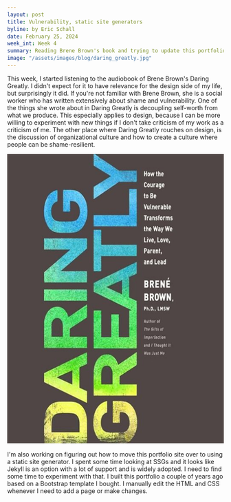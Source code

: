 ```yaml
---
layout: post
title: Vulnerability, static site generators
byline: by Eric Schall
date: February 25, 2024
week_int: Week 4
summary: Reading Brene Brown's book and trying to update this portfolio
image: "/assets/images/blog/daring_greatly.jpg"
---
```

<p>This week, I started listening to the audiobook of Brene Brown's Daring Greatly. I didn't expect for it to have relevance for the design side of my life, but surprisingly it did. If you're not familiar with Brene Brown, she is a social worker who has written extensively about shame and vulnerability. One of the things she wrote about in Daring Greatly is decoupling self-worth from what we produce. This especially applies to design, because I can be more willing to experiment with new things if I don't take criticism of my work as a criticism of me. The other place where Daring Greatly rouches on design, is the discussion of organizational culture and how to create a culture where people can be shame-resilient. </p>

<img class="rounded my-4" src="/assets/images/blog/daring_greatly.jpg" alt="">

<p>I'm also working on figuring out how to move this portfolio site over to using a static site generator. I spent some time looking at SSGs and it looks like Jekyll is an option with a lot of support and is widely adopted. I need to find some time to experiment with that. I built this portfolio a couple of years ago based on a Bootstrap template I bought. I manually edit the HTML and CSS whenever I need to add a page or make changes.</p>